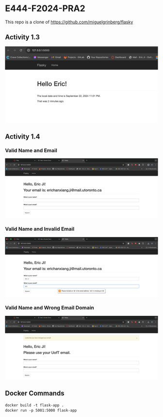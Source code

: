 # E444-F2024-PRA2
This repo is a clone of https://github.com/miguelgrinberg/flasky

## Activity 1.3
![alt text](assets/activity3.png)

## Activity 1.4
### Valid Name and Email
![alt text](assets/activity4-1.png)

### Valid Name and Invalid Email
![alt text](assets/activity4-2.png)

### Valid Name and Wrong Email Domain
![alt text](assets/activity4-3.png)

## Docker Commands
```docker build -t flask-app .```    
```docker run -p 5001:5000 flask-app```